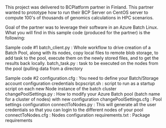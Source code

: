 This project was delivered to BCPlatform partner in Finland. This partner wanted to prototype how to run their BCP Server on CentOS server to compute 100's of thousands of genomics calculations in HPC scenarios.

Goal of the partner was to leverage their software in an Azure Batch Linux.
What you will find in this sample code (produced for the partner) is the following:

Sample code #1 
batch_client.py : Whole workflow to drive creation of a Batch Pool, along with its nodes, copy local files to remote blob storage, to add task to the pool, execute them on the newly stored files, and to get the results back locally.
batch_task.py : task to be executed on the nodes from the pool (pulling data from a directory

Sample code #2 
configuration.cfg : You need to define your Batch/Storage account configuration credentials
bcpscript.sh : script to run as a startup script on each new Node instance of the batch cluster
changePoolSettings.py : How to modify your Azure Batch pool (batch name for a cluster of nodes) with new configuration
changePoolSettings.cfg : Pool settings configuration
connectToNodes.py : This will generate all the user credentials so that you can login to the different nodes of your pool
connectToNodes.cfg : Nodes configuration
requirements.txt : Package requirements

